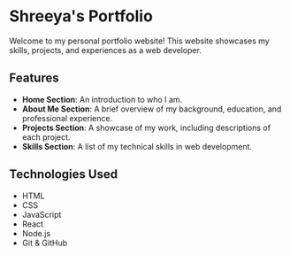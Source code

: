 # Shreeya's Portfolio

Welcome to my personal portfolio website! This website showcases my skills, projects, and experiences as a web developer.

## Features

- **Home Section**: An introduction to who I am.
- **About Me Section**: A brief overview of my background, education, and professional experience.
- **Projects Section**: A showcase of my work, including descriptions of each project.
- **Skills Section**: A list of my technical skills in web development.

## Technologies Used

- HTML
- CSS
- JavaScript
- React
- Node.js
- Git & GitHub
